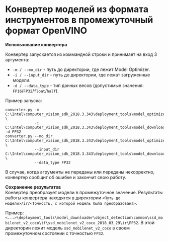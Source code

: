 # Конвертер моделей из формата инструментов в промежуточный формат OpenVINO

**Использование конвертера**  

Конвертер запускается из коммандной строки и принимает
на вход 3 аргумента:

- `-m / --mo_dir` - путь до директории,
  где лежит Model Optimizer.
- `-i / --input_dir` - путь до директории,
  где лежат загруженные модели.
- `-d / --data_type` - тип данных весов
  (допустимые значения: `FP16`/`FP32`/`float`/`half`).

Пример запуска:  
```
converter.py -m C:\Intel\computer_vision_sdk_2018.3.343\deployment_tools\model_optimizer \
             -i C:\Intel\computer_vision_sdk_2018.3.343\deployment_tools\model_downloader -d FP32
converter.py --mo_dir C:\Intel\computer_vision_sdk_2018.3.343\deployment_tools\model_optimizer \
             --input_dir C:\Intel\computer_vision_sdk_2018.3.343\deployment_tools\model_downloader \
             --data_type FP32
```

В случае, когда агрументы не переданы или переданы
некорректно, конвертер сообщит об ошибке и закончит свою работу.

**Сохранение результатов**  
Конвертер преобразует модели в промежуточное значение. Результаты работы
конвертера находятся в директории `<Путь до модели>/ir/<Точность, с которой модель была преобразована>`.

Пример:
`<...>\deployment_tools\model_downloader\object_detection\common\ssd_mobilenet_v2_coco\tf\ssd_mobilenet_v2_coco_2018_03_29\ir\FP32`.
В этой директории лежит модель `ssd_mobilenet_v2_coco`
в своем промежуточном состоянии с точностью `FP32`.
